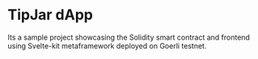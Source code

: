 # TipJar dApp

Its a sample project showcasing the Solidity smart contract and frontend using Svelte-kit metaframework deployed on Goerli testnet.
